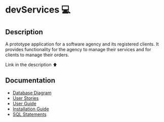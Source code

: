 # devServices 💻

## Description

A prototype application for a software agency and its registered clients. It provides functionality for the agency to manage their services and for clients to manage their orders.

Link in the description ⬆

## Documentation

- [Database Diagram](https://github.com/nurou/devServices/blob/master/documentation/images/db-diagram.png)
- [User Stories](https://github.com/nurou/devServices/blob/master/documentation/user-stories.md)
- [User Guide](https://github.com/nurou/devServices/blob/master/documentation/user-guide.md)
- [Installation Guide](https://github.com/nurou/devServices/blob/master/documentation/installation-guide.md)
- [SQL Statements](https://github.com/nurou/devServices/blob/master/documentation/sql-statements.md)
